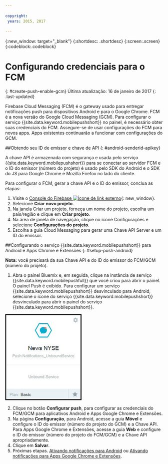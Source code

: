 ```yaml
---

copyright:
 years: 2015, 2017

---
```


{:new_window: target="_blank"}
{:shortdesc: .shortdesc}
{:screen:.screen}
{:codeblock:.codeblock}

# Configurando credenciais para o FCM
{: #create-push-enable-gcm}
Última atualização: 16 de janeiro de 2017
{: .last-updated}

Firebase Cloud Messaging (FCM) é o gateway usado para entregar notificações push para dispositivos Android e para o Google Chrome. FCM é a nova versão do Google Cloud Messaging (GCM). Para configurar o serviço {{site.data.keyword.mobilepushshort}} no painel, é necessário obter suas credenciais do FCM. Assegure-se de usar configurações do FCM para novos apps. Apps existentes continuarão a funcionar com configurações do GCM.

##Obtendo seu ID de emissor e chave de API
{: #android-senderid-apikey}

A chave API é armazenada com segurança e usada pelo serviço {{site.data.keyword.mobilepushshort}} para se conectar ao servidor FCM e o ID do emissor
(número do projeto) é usado pelo SDK do Android e o SDK do JS para Google Chrome e Mozilla Firefox no lado do cliente. 

Para configurar o FCM, gerar a chave API e o ID do emissor, conclua as etapas:

1. Visite o [Console do Firebase ![Ícone de link externo](../../icons/launch-glyph.svg "Ícone de link externo")](https://console.firebase.google.com/?pli=1 "Ícone de link externo"){: new_window}.
2. Selecione **Criar novo projeto**. 
3. Na janela Criar um projeto, forneça um nome do projeto, escolha um país/região e clique em **Criar projeto**.
3. Na área de janela de navegação, clique no ícone Configurações e selecione **Configurações do projeto**.
4. Escolha a guia Cloud Messaging para gerar uma Chave API Server e um ID do emissor.

##Configurando o serviço {{site.data.keyword.mobilepushshort}} para Android e Apps Chrome e Extensões
{: #setup-push-android}

**Nota:** você precisará da sua Chave API e do ID do emissor do FCM/GCM (número do projeto).

1. Abra o painel Bluemix e, em seguida, clique na instância de serviço
{{site.data.keyword.mobilepushfull}} que você criou para abrir o painel. O painel Push é exibido. Para configurar um serviço {{site.data.keyword.mobilepushshort}} desvinculado
para Android, selecione o ícone do serviço {{site.data.keyword.mobilepushshort}}
desvinculado para abrir o painel do serviço {{site.data.keyword.mobilepushshort}}. 

![painel Push](images/push_unbound.jpg)

2. Clique no botão **Configurar push**, para configurar as credenciais do FCM/GCM para aplicativos Android e Apps Google Chrome e Extensões.
3. Na página **Configuração**, para Android, acesse a guia **Móvel** e configure o ID do emissor (número do projeto do
GCM) e a Chave API. Para Apps Google Chrome e Extensões, acesse a guia **Web** e configure o ID do emissor (número do projeto do FCM/GCM) e
a Chave API apropriadamente.
4. Clique em **Salvar**.
5. Próximas etapas. [Ativando notificações para Android](c_enable_push.html) ou [Ativando notificações para
Apps Google Chrome e Extensões](c_enable_push.html).


